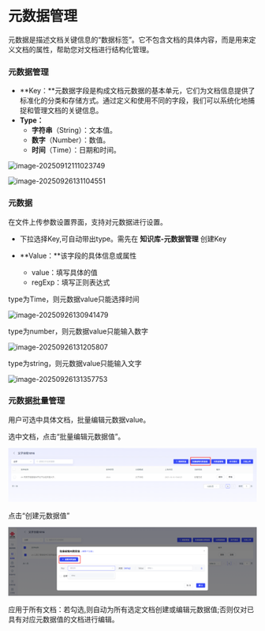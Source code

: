 # 元数据管理

元数据是描述文档关键信息的“数据标签”。它不包含文档的具体内容，而是用来定义文档的属性，帮助您对文档进行结构化管理。

### 元数据管理

- **Key：**元数据字段是构成文档元数据的基本单元，它们为文档信息提供了标准化的分类和存储方式。通过定义和使用不同的字段，我们可以系统化地捕捉和管理文档的关键信息。
- **Type：**
  - **字符串**（String）：文本值。
  - **数字**（Number）：数值。
  - **时间**（Time）：日期和时间。

![image-20250912111023749](assets/image-20250912111023749-1758861912527-1.png)

![image-20250926131104551](assets/image-20250926131104551.png)

### 元数据

在文件上传参数设置界面，支持对元数据进行设置。

- 下拉选择Key,可自动带出type。需先在 **知识库-元数据管理** 创建Key
- **Value：**该字段的具体信息或属性

  - value：填写具体的值
  - regExp：填写正则表达式



type为Time，则元数据value只能选择时间

![image-20250926130941479](assets/image-20250926130941479.png)

type为number，则元数据value只能输入数字

![image-20250926131205807](assets/image-20250926131205807.png)

type为string，则元数据value只能输入文字

![image-20250926131357753](assets/image-20250926131357753.png)



### 元数据批量管理

用户可选中具体文档，批量编辑元数据value。

选中文档，点击“批量编辑元数据值”。

![image-20251017092637987](assets/image-20251017092637987.png)

点击“创建元数据值”

![image-20251017092807436](assets/image-20251017092807436.png)

应用于所有文档：若勾选,则自动为所有选定文档创建或编辑元数据值;否则仅对已具有对应元数据值的文档进行编辑。
